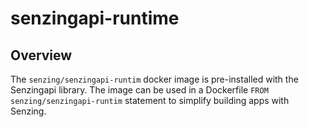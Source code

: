 # senzingapi-runtime

## Overview

The `senzing/senzingapi-runtim` docker image is pre-installed with the Senzingapi library.
The image can be used in a Dockerfile `FROM senzing/senzingapi-runtim` statement to simplify
building apps with Senzing.

